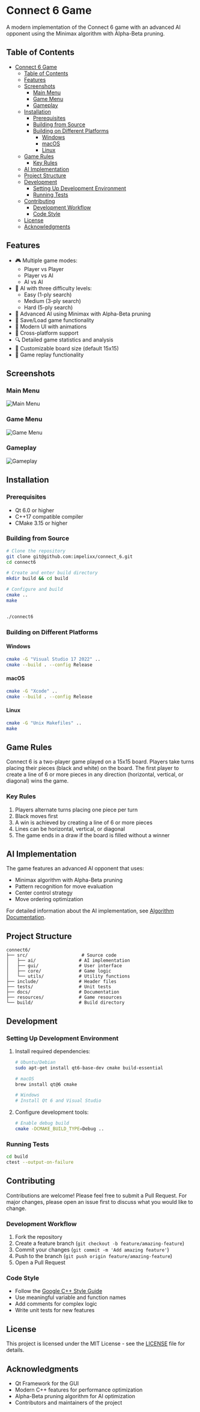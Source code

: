 # Connect 6 Game

A modern implementation of the Connect 6 game with an advanced AI opponent using the Minimax algorithm with Alpha-Beta pruning.

## Table of Contents
- [Connect 6 Game](#connect-6-game)
  - [Table of Contents](#table-of-contents)
  - [Features](#features)
  - [Screenshots](#screenshots)
    - [Main Menu](#main-menu)
    - [Game Menu](#game-menu)
    - [Gameplay](#gameplay)
  - [Installation](#installation)
    - [Prerequisites](#prerequisites)
    - [Building from Source](#building-from-source)
    - [Building on Different Platforms](#building-on-different-platforms)
      - [Windows](#windows)
      - [macOS](#macos)
      - [Linux](#linux)
  - [Game Rules](#game-rules)
    - [Key Rules](#key-rules)
  - [AI Implementation](#ai-implementation)
  - [Project Structure](#project-structure)
  - [Development](#development)
    - [Setting Up Development Environment](#setting-up-development-environment)
    - [Running Tests](#running-tests)
  - [Contributing](#contributing)
    - [Development Workflow](#development-workflow)
    - [Code Style](#code-style)
  - [License](#license)
  - [Acknowledgments](#acknowledgments)

## Features

- 🎮 Multiple game modes:
  - Player vs Player
  - Player vs AI
  - AI vs AI
- 🤖 AI with three difficulty levels:
  - Easy (1-ply search)
  - Medium (3-ply search)
  - Hard (5-ply search)
- 🎯 Advanced AI using Minimax with Alpha-Beta pruning
- 💾 Save/Load game functionality
- 🎨 Modern UI with animations
- 📱 Cross-platform support
- 🔍 Detailed game statistics and analysis
- 🎯 Customizable board size (default 15x15)
- 💾 Game replay functionality

## Screenshots

### Main Menu
![Main Menu](screenshots/mainmenu.png)

### Game Menu
![Game Menu](screenshots/game_menu.png)

### Gameplay
![Gameplay](screenshots/gameplay.gif)

## Installation

### Prerequisites
- Qt 6.0 or higher
- C++17 compatible compiler
- CMake 3.15 or higher

### Building from Source

```bash
# Clone the repository
git clone git@github.com:impelixx/connect_6.git
cd connect6

# Create and enter build directory
mkdir build && cd build

# Configure and build
cmake ..
make


./connect6
```

### Building on Different Platforms

#### Windows
```bash
cmake -G "Visual Studio 17 2022" ..
cmake --build . --config Release
```

#### macOS
```bash
cmake -G "Xcode" ..
cmake --build . --config Release
```

#### Linux
```bash
cmake -G "Unix Makefiles" ..
make
```

## Game Rules

Connect 6 is a two-player game played on a 15x15 board. Players take turns placing their pieces (black and white) on the board. The first player to create a line of 6 or more pieces in any direction (horizontal, vertical, or diagonal) wins the game.

### Key Rules
1. Players alternate turns placing one piece per turn
2. Black moves first
3. A win is achieved by creating a line of 6 or more pieces
4. Lines can be horizontal, vertical, or diagonal
5. The game ends in a draw if the board is filled without a winner

## AI Implementation

The game features an advanced AI opponent that uses:
- Minimax algorithm with Alpha-Beta pruning
- Pattern recognition for move evaluation
- Center control strategy
- Move ordering optimization

For detailed information about the AI implementation, see [Algorithm Documentation](docs/ALGORITHM.md).

## Project Structure

```
connect6/
├── src/                    # Source code
│   ├── ai/                # AI implementation
│   ├── gui/               # User interface
│   ├── core/              # Game logic
│   └── utils/             # Utility functions
├── include/               # Header files
├── tests/                 # Unit tests
├── docs/                  # Documentation
├── resources/             # Game resources
└── build/                 # Build directory
```

## Development

### Setting Up Development Environment

1. Install required dependencies:
   ```bash
   # Ubuntu/Debian
   sudo apt-get install qt6-base-dev cmake build-essential

   # macOS
   brew install qt@6 cmake

   # Windows
   # Install Qt 6 and Visual Studio
   ```

2. Configure development tools:
   ```bash
   # Enable debug build
   cmake -DCMAKE_BUILD_TYPE=Debug ..
   ```

### Running Tests
```bash
cd build
ctest --output-on-failure
```

## Contributing

Contributions are welcome! Please feel free to submit a Pull Request. For major changes, please open an issue first to discuss what you would like to change.

### Development Workflow
1. Fork the repository
2. Create a feature branch (`git checkout -b feature/amazing-feature`)
3. Commit your changes (`git commit -m 'Add amazing feature'`)
4. Push to the branch (`git push origin feature/amazing-feature`)
5. Open a Pull Request

### Code Style
- Follow the [Google C++ Style Guide](https://google.github.io/styleguide/cppguide.html)
- Use meaningful variable and function names
- Add comments for complex logic
- Write unit tests for new features

## License

This project is licensed under the MIT License - see the [LICENSE](LICENSE) file for details.

## Acknowledgments

- Qt Framework for the GUI
- Modern C++ features for performance optimization
- Alpha-Beta pruning algorithm for AI optimization
- Contributors and maintainers of the project